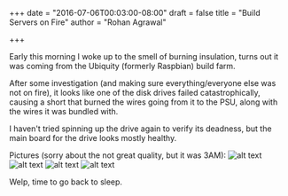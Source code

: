 +++
date = "2016-07-06T00:03:00-08:00"
draft = false
title = "Build Servers on Fire"
author = "Rohan Agrawal"

+++

Early this morning I woke up to the smell of burning insulation, turns out it was coming from the Ubiquity (formerly Raspbian) build farm.

After some investigation (and making sure everything/everyone else was not on fire), it looks like one of the disk drives failed catastrophically, causing a short that burned the wires going from it to the PSU, along with the wires it was bundled with.

I haven't tried spinning up the drive again to verify its deadness, but the main board for the drive looks mostly healthy.

Pictures (sorry about the not great quality, but it was 3AM):
![alt text](https://cdn.ubiquityrobotics.net/blog/img/builders-fire/sata.jpg "Sata connector, melted, with big hole in middle")
![alt text](https://cdn.ubiquityrobotics.net/blog/img/builders-fire/harddrive.jpg "The hard drive in question.")
![alt text](https://cdn.ubiquityrobotics.net/blog/img/builders-fire/charred.jpg "bunch on charred wires around PSU")
![alt text](https://cdn.ubiquityrobotics.net/blog/img/builders-fire/plate.jpg "Acrylic plate with melty bits")

Welp, time to go back to sleep.